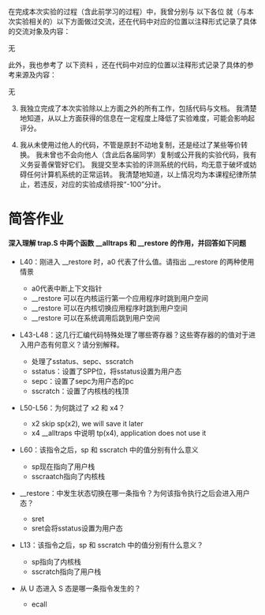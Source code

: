在完成本次实验的过程（含此前学习的过程）中，我曾分别与 以下各位 就（与本次实验相关的）以下方面做过交流，还在代码中对应的位置以注释形式记录了具体的交流对象及内容：

无

此外，我也参考了 以下资料 ，还在代码中对应的位置以注释形式记录了具体的参考来源及内容：

无

3. 我独立完成了本次实验除以上方面之外的所有工作，包括代码与文档。 我清楚地知道，从以上方面获得的信息在一定程度上降低了实验难度，可能会影响起评分。

4. 我从未使用过他人的代码，不管是原封不动地复制，还是经过了某些等价转换。 我未曾也不会向他人（含此后各届同学）复制或公开我的实验代码，我有义务妥善保管好它们。 我提交至本实验的评测系统的代码，均无意于破坏或妨碍任何计算机系统的正常运转。 我清楚地知道，以上情况均为本课程纪律所禁止，若违反，对应的实验成绩将按“-100”分计。

# 简答作业
#### 深入理解 trap.S 中两个函数 __alltraps 和 __restore 的作用，并回答如下问题
- L40：刚进入 __restore 时，a0 代表了什么值。请指出 __restore 的两种使用情景
    - a0代表中断上下文指针
    - __restore 可以在内核运行第一个应用程序时跳到用户空间
    - __restore 可以在内核切换应用程序时跳到用户空间
    - __restore 可以在系统调用后跳到用户空间
- L43-L48：这几行汇编代码特殊处理了哪些寄存器？这些寄存器的的值对于进入用户态有何意义？请分别解释。
    - 处理了sstatus、sepc、sscratch
    - sstatus：设置了SPP位，将sstatus设置为用户态
    - sepc：设置了sepc为用户态的pc
    - sscratch：设置了内核栈的栈顶
- L50-L56：为何跳过了 x2 和 x4？
    - x2 skip sp(x2), we will save it later
    - x4 __alltraps 中说明  tp(x4), application does not use it

- L60：该指令之后，sp 和 sscratch 中的值分别有什么意义
    - sp现在指向了用户栈
    - sscraatch指向了内核栈
- __restore：中发生状态切换在哪一条指令？为何该指令执行之后会进入用户态？
    - sret
    - sret会将sstatus设置为用户态
- L13：该指令之后，sp 和 sscratch 中的值分别有什么意义？
    - sp指向了内核栈
    - sscratch指向了用户栈
- 从 U 态进入 S 态是哪一条指令发生的？
    - ecall
